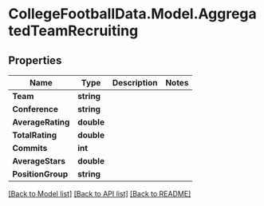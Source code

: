 # CollegeFootballData.Model.AggregatedTeamRecruiting

## Properties

Name | Type | Description | Notes
------------ | ------------- | ------------- | -------------
**Team** | **string** |  | 
**Conference** | **string** |  | 
**AverageRating** | **double** |  | 
**TotalRating** | **double** |  | 
**Commits** | **int** |  | 
**AverageStars** | **double** |  | 
**PositionGroup** | **string** |  | 

[[Back to Model list]](../../README.md#documentation-for-models) [[Back to API list]](../../README.md#documentation-for-api-endpoints) [[Back to README]](../../README.md)

